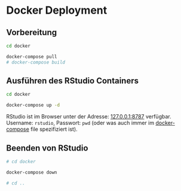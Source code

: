 # Docker Deployment

## Vorbereitung

```bash
cd docker

docker-compose pull
# docker-compose build
```

## Ausführen des RStudio Containers

```bash
cd docker

docker-compose up -d
```

RStudio ist im Browser unter der Adresse: [127.0.0.1:8787](http://127.0.0.1:8787) verfügbar.
Username: `rstudio`, Passwort: `pwd` (oder was auch immer im [docker-compose](docker-compose.yaml) file spezifiziert ist).

## Beenden von RStudio

```bash
# cd docker

docker-compose down

# cd ..
```
